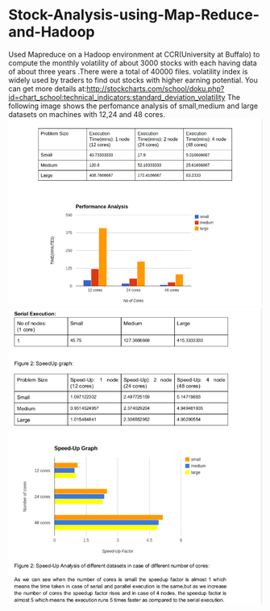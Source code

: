 # Stock-Analysis-using-Map-Reduce-and-Hadoop
Used Mapreduce on a Hadoop environment at CCR(University at Buffalo) to compute the monthly volatility of about 3000 stocks with each having data of about three years .There were a total of 40000 files.
volatility index is widely used by traders to find out stocks with higher earning potential. You can get more details at:http://stockcharts.com/school/doku.php?id=chart_school:technical_indicators:standard_deviation_volatility
The following image shows the perfomance analysis of small,medium and large datasets on machines with 12,24 and 48 cores.
![Performance Analysis](/Perfomance.png)
![Performance Analysis](/Speed-Up.png)

